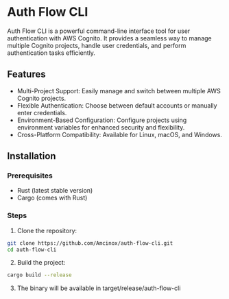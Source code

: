 # Auth Flow CLI

Auth Flow CLI is a powerful command-line interface tool for user authentication with AWS Cognito. It provides a seamless way to manage multiple Cognito projects, handle user credentials, and perform authentication tasks efficiently.

## Features

- Multi-Project Support: Easily manage and switch between multiple AWS Cognito projects.
- Flexible Authentication: Choose between default accounts or manually enter credentials.
- Environment-Based Configuration: Configure projects using environment variables for enhanced security and flexibility.
- Cross-Platform Compatibility: Available for Linux, macOS, and Windows.

## Installation

### Prerequisites

- Rust (latest stable version)
- Cargo (comes with Rust)

### Steps
1. Clone the repository:
```bash 
git clone https://github.com/Amcinox/auth-flow-cli.git
cd auth-flow-cli 
```

2. Build the project:
```bash 
cargo build --release 
```


3. The binary will be available in target/release/auth-flow-cli

### Alternative: Install from GitHub Releases

You can download pre-built binaries for your platform from the GitHub Releases page.

 ## Usage

Run the CLI tool:

```bash
./auth-flow-cli 
```

Follow the interactive prompts to select your project and authenticate.

## Configuration

Auth Flow CLI uses environment variables for configuration. Create a .env file in the project root with the following structure:

```env
# Project 1 Configuration 
PROJECT_1_REGION=us-east-1
PROJECT_1_POOL_ID=your-cognito-pool-id-1
PROJECT_1_CLIENT_ID=your-cognito-client-id-1
PROJECT_1_DEFAULT_ACCOUNTS=[{"username":"user1", "password":"password1"}, {"username":"user2", "password":"password2"}]
# Project 2 Configuration
PROJECT_2_REGION=us-west-2
PROJECT_2_POOL_ID=your-cognito-pool-id-2
PROJECT_2_CLIENT_ID=your-cognito-client-id-2
# ... (Optional default accounts for project 2)
```


### Environment Variables Explained

- PROJECT_X_REGION: AWS region where your Cognito user pool is located.
- PROJECT_X_POOL_ID: ID of your Cognito user pool for project X.
- PROJECT_X_CLIENT_ID: Client ID of your Cognito app for project X.
- PROJECT_X_DEFAULT_ACCOUNTS (Optional): A JSON array containing default username and password objects for project X.

## Development

### Requirements

- Rust 1.51.0 or later
- Cargo (latest version)

### Building

```bash
cargo build 
```

### Running Tests
```bash
cargo test
```

## Contributing

Contributions are welcome! Please feel free to submit a Pull Request.

1. Fork the repository
2. Create your feature branch (git checkout -b feature/AmazingFeature)
3. Commit your changes (git commit -m 'Add some AmazingFeature')
4. Push to the branch (git push origin feature/AmazingFeature)
5. Open a Pull Request

## License

This project is licensed under the MIT License - see the LICENSE file for details.

## Author

MOHAMED EL BSSIR

- Website: www.elbssir.com
- Email: contact@elbssir.com

## Acknowledgments

- Thanks to all contributors who have helped shape Auth Flow CLI.
- Special thanks to the Rust community for their excellent documentation and support.